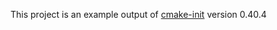 This project is an example output of
[cmake-init](https://github.com/friendlyanon/cmake-init) version 0.40.4
